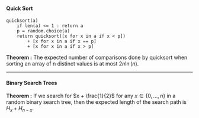 #### Quick Sort

```
quicksort(a)
	if len(a) <= 1 : return a
	p = random.choice(a)
	return quicksort([x for x in a if x < p])
		+ [x for x in a if x == p]
		+ [x for x in a if x > p]
```


**Theorem :** 
	The expected number of comparisons done by quicksort when sorting an array of n distinct values is at most $2n\ln(n)$.





---
#### Binary Search Trees

**Theorem :** 
	If we search for $x + \frac{1}{2}$ for any $x \in \{0, \dots, n\}$ in a random binary search tree, then the expected length of the search path is $H_{x} + H_{n-x}$.

